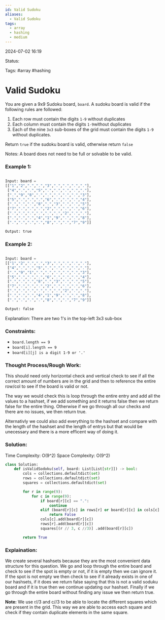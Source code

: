 ```yaml
---
id: Valid Sudoku
aliases:
  - Valid Sudoku
tags:
  - array
  - hashing
  - medium
---
```


2024-07-02 16:19

Status: 

Tags: #array #hashing 

# Valid Sudoku

You are given a 9x9 Sudoku board, `board`. A sudoku board is valid if the following rules are followed: 
1. Each row must contain the digits `1-9` without duplicates 
2. Each column must contain the digits `1-9`without duplicates
3. Each of the nine `3x3` sub-boxes of the grid must contain the digits `1-9` without duplicates. 

Return `true` if the sudoku board is valid, otherwise return `false`

Notes: A board does not need to be full or solvable to be valid. 

### Example 1: 
```python

Input: board = 
[["1","2",".",".","3",".",".",".","."],
 ["4",".",".","5",".",".",".",".","."],
 [".","9","8",".",".",".",".",".","3"],
 ["5",".",".",".","6",".",".",".","4"],
 [".",".",".","8",".","3",".",".","5"],
 ["7",".",".",".","2",".",".",".","6"],
 [".",".",".",".",".",".","2",".","."],
 [".",".",".","4","1","9",".",".","8"],
 [".",".",".",".","8",".",".","7","9"]]

Output: true
```
### Example 2: 
```python

Input: board = 
[["1","2",".",".","3",".",".",".","."],
 ["4",".",".","5",".",".",".",".","."],
 [".","9","1",".",".",".",".",".","3"],
 ["5",".",".",".","6",".",".",".","4"],
 [".",".",".","8",".","3",".",".","5"],
 ["7",".",".",".","2",".",".",".","6"],
 [".",".",".",".",".",".","2",".","."],
 [".",".",".","4","1","9",".",".","8"],
 [".",".",".",".","8",".",".","7","9"]]

Output: false
```
Explanation: There are two 1's in the top-left 3x3 sub-box 

### Constraints: 
- `board.length == 9`
- `board[i].length == 9`
- `board[i][j] is a digit 1-9 or '.'`

### Thought Process/Rough Work:

This should need only horizontal check and vertical check to see if all the correct amount of numbers are in the grid and then to reference the entire row/col to see if the board is valid or not. 

The way we would check this is loop through the entire entry and add all the values to a hashset, if we add something and it returns false then we return false for the entire thing. Otherwise if we go through all our checks and there are no issues, we then return true. 

Alternativly we could also add everything to the hashset and compare with the length of the hashset and the length of entrys but that would be unecessary and there is a more efficent way of doing it.

### Solution: 
Time Complexity: O(9^2)
Space Complexity: O(9^2) 

```python
class Solution: 
    def isValidSodoku(self, board: List[List[str]]) -> bool:
        cols = collections.defaultdict(set)
        rows = collections.defaultdict(set)
        squares = collections.defaultdict(set) 

        for r in range(9):
            for c in range(9):
                if board[r][c] == ".":
                    continue
                elif (board[r][c] in rows[r] or board[r][c] in cols[c] or board[r][c] in squares[(r//3, c//3)]):
                    return False
                cols[c].add(board[r][c])
                rows[r].add(board[r][c])
                squares[(r // 3, c //3)] .add(board[r][c])

        return True
```

### Explaination:
We create several hashsets because they are the most convenient data structure for this question. We go and loop through the entire board and check to see if the spot is empty or not, if it is empty then we can ignore it. If the spot is not empty we then check to see if it already exists in one of our hashsets, if it does we return false saying that this is not a valid soduku board and if it is true then we continue updating our hashset. Finally if we go through the entire board without finding any issue we then return true. 

**Note:** We use r//3 and c//3 to be able to locate the different squares which are present in the grid. This way we are able to access each square and check if they contain duplicate elements in the same square. 
